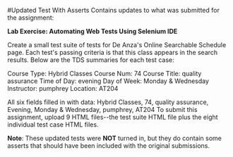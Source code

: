 #Updated Test With Asserts
Contains updates to what was submitted for the assignment:

**Lab Exercise: Automating Web Tests Using Selenium IDE**

Create a small test suite of tests for De Anza's Online Searchable Schedule page. Each test's passing criteria is that this class appears in the search results. Below are the TDS summaries for each test case:

Course Type: Hybrid Classes Course Num: 74 Course Title: quality assurance Time of Day: evening Day of Week: Monday & Wednesday Instructor: pumphrey Location: AT204

All six fields filled in with data: Hybrid Classes, 74, quality assurance, Evening, Monday & Wednesday, pumphrey, AT204 To submit this assignment, upload 9 HTML files--the test suite HTML file plus the eight individual test case HTML files.

**Note**: These updated tests were **NOT** turned in, but they do contain some asserts that should have been included with the original submissions. 
